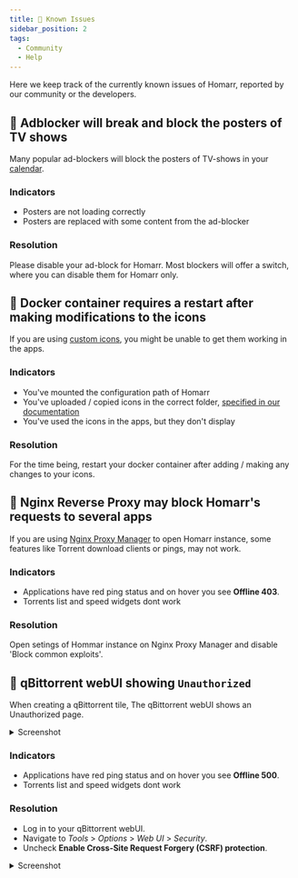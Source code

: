 ```yaml
---
title: 🐛 Known Issues
sidebar_position: 2
tags:
  - Community
  - Help
---
```


Here we keep track of the currently known issues of Homarr, reported by our community or the developers.

## 🚨 Adblocker will break and block the posters of TV shows
Many popular ad-blockers will block the posters of TV-shows in your [calendar](/docs/widgets/calendar-widget).

### Indicators
- Posters are not loading correctly
- Posters are replaced with some content from the ad-blocker

### Resolution
Please disable your ad-block for Homarr.
Most blockers will offer a switch, where you can disable them for Homarr only.

## 🚨 Docker container requires a restart after making modifications to the icons
If you are using [custom icons](/docs/customizations/icons), you might be unable to get them working in the apps.

### Indicators
- You've mounted the configuration path of Homarr
- You've uploaded / copied icons in the correct folder, [specified in our documentation](/docs/customizations/icons#adding-your-own-icons)
- You've used the icons in the apps, but they don't display

### Resolution
For the time being, restart your docker container after adding / making any changes to your icons.

## 🚨 Nginx Reverse Proxy may block Homarr's requests to several apps
If you are using [Nginx Proxy Manager](https://nginxproxymanager.com) to open Homarr instance, some features like Torrent download clients or pings, may not work.

### Indicators
- Applications have red ping status and on hover you see __Offline 403__.
- Torrents list and speed widgets dont work 

### Resolution
Open setings of Hommar instance on Nginx Proxy Manager and disable 'Block common exploits'.

## 🚨 qBittorrent webUI showing `Unauthorized`
When creating a qBittorrent tile, The qBittorrent webUI shows an Unauthorized page.

<details>
  <summary>Screenshot</summary>

![](img/qbittorrent_options_csrf.png)

</details>


### Indicators
- Applications have red ping status and on hover you see __Offline 500__.
- Torrents list and speed widgets dont work 

### Resolution
- Log in to your qBittorrent webUI.
- Navigate to _Tools_ > _Options_ > _Web UI_ > _Security_.
- Uncheck __Enable Cross-Site Request Forgery (CSRF) protection__.

<details>
  <summary>Screenshot</summary>

![](img/qbittorrent_options_csrf.png)

</details>
